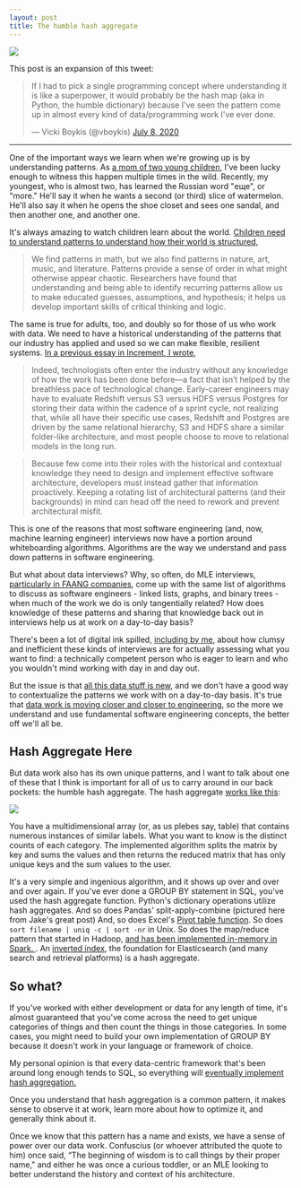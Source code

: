 ```yaml
---
layout: post
title: The humble hash aggregate
---
```

 
<meta name="twitter:card" content="summary">
<meta name="twitter:site" content="@vboykis">
<meta name="twitter:creator" content="@vboykis">
<meta name="twitter:title" content="The humble hash aggregate">
<meta name="twitter:description" content="Data work has its own unique architecture we should be aware of.">
<meta name="twitter:image" content="https://raw.githubusercontent.com/veekaybee/veekaybee.github.io/master/images/checkers.png">
 
![](https://raw.githubusercontent.com/veekaybee/veekaybee.github.io/master/images/checkers.png)
 
This post is an expansion of this tweet:
 
<blockquote class="twitter-tweet"><p lang="en" dir="ltr">If I had to pick a single programming concept where understanding it is like a superpower, it would probably be the hash map (aka in Python, the humble dictionary) because I&#39;ve seen the pattern come up in almost every kind of data/programming work I&#39;ve ever done.</p>&mdash; Vicki Boykis (@vboykis) <a href="https://twitter.com/vboykis/status/1280911880157093888?ref_src=twsrc%5Etfw">July 8, 2020</a></blockquote> <script async src="https://platform.twitter.com/widgets.js" charset="utf-8"></script>
 
***
 
One of the important ways we learn when we're growing up is by understanding patterns. As [a mom of two young children](https://www.techmoms.co/profile/2021/01/19/vicki.html), I've been lucky enough to witness this happen multiple times in the wild. Recently, my youngest, who is almost two, has learned the Russian word "еще", or "more." He'll say it when he wants a second (or third) slice of watermelon. He'll also say it when he opens the shoe closet and sees one sandal, and then another one, and another one.
 
It's always amazing to watch children learn about the world. [Children need to understand patterns to understand how their world is structured,](https://kellivogstad.com/2015/10/04/why-is-my-kid-building-patterns-again-the-importance-of-patterning/)
 
> We find patterns in math, but we also find patterns in nature, art, music, and literature. Patterns provide a sense of order in what might otherwise appear chaotic. Researchers have found that understanding and being able to identify recurring patterns allow us to make educated guesses, assumptions, and hypothesis; it helps us develop important skills of critical thinking and logic.
 
The same is true for adults, too, and doubly so for those of us who work with data. We need to have a historical understanding of the patterns that our industry has applied and used so we can make flexible, resilient systems. [In a previous essay in Increment, I wrote,](https://increment.com/software-architecture/architecture-for-generations/)
 
>Indeed, technologists often enter the industry without any knowledge of how the work has been done before—a fact that isn’t helped by the breathless pace of technological change. Early-career engineers may have to evaluate Redshift versus S3 versus HDFS versus Postgres for storing their data within the cadence of a sprint cycle, not realizing that, while all have their specific use cases, Redshift and Postgres are driven by the same relational hierarchy, S3 and HDFS share a similar folder-like architecture, and most people choose to move to relational models in the long run.
 
>Because few come into their roles with the historical and contextual knowledge they need to design and implement effective software architecture, developers must instead gather that information proactively. Keeping a rotating list of architectural patterns (and their backgrounds) in mind can head off the need to rework and prevent architectural misfit.
 
 
This is one of the reasons that most software engineering (and, now, machine learning engineer) interviews now have a portion around whiteboarding algorithms. Algorithms are the way we understand and pass down patterns in software engineering.
 
But what about data interviews? Why, so often, do MLE interviews, [particularly in FAANG companies](https://igotanoffer.com/blogs/tech/facebook-machine-learning-engineer-interview), come up with the same list of algorithms to discuss as software engineers - linked lists, graphs, and binary trees - when much of the work we do is only tangentially related? How does knowledge of these patterns and sharing that knowledge back out in interviews help us at work on a day-to-day basis?
 
There's been a lot of digital ink spilled, [including by me](https://twitter.com/vboykis/status/1316019970032070661), about how clumsy and inefficient these kinds of interviews are for actually assessing what you want to find: a technically competent person who is eager to learn and who you wouldn't mind working with day in and day out. 
 
But the issue is that [all this data stuff is new](https://vicki.substack.com/p/were-still-in-the-steam-powered-days), and we don't have a good way to contextualize the patterns we work with on a day-to-day basis. It's true that [data work is moving closer and closer to engineering](http://veekaybee.github.io/2019/02/13/data-science-is-different/), so the more we understand and use fundamental software engineering concepts, the better off we'll all be.
 
## Hash Aggregate Here
But data work also has its own unique patterns, and I want to talk about one of these that I think is important for all of us to carry around in our back pockets: the humble hash aggregate.  The hash aggregate [works like this](https://jakevdp.github.io/blog/2017/03/22/group-by-from-scratch/):
 
![](https://raw.githubusercontent.com/veekaybee/veekaybee.github.io/master/images/split-apply-combine.png)
 
You have a multidimensional array (or, as us plebes say, table) that contains numerous instances of similar labels. What you want to know is the distinct counts of each category. The implemented algorithm splits the matrix by key and sums the values and then returns the reduced matrix that has only unique keys and the sum values to the user.
 
It's a very simple and ingenious algorithm, and it shows up over and over and over again. If you've ever done a GROUP BY statement in SQL, you've used the hash aggregate function. Python's dictionary operations utilize hash aggregates. And so does Pandas' split-apply-combine (pictured here from Jake's great post) And, so does Excel's [Pivot table function](https://en.wikipedia.org/wiki/Pivot_table). So does `sort filename | uniq -c | sort -nr` in Unix. So does the map/reduce pattern that started in Hadoop, [and has been implemented in-memory in Spark. ](https://www.xplenty.com/blog/apache-spark-vs-hadoop-mapreduce/). An [inverted index](https://en.wikipedia.org/wiki/Inverted_index), the foundation for Elasticsearch (and many search and retrieval platforms) is a hash aggregate.
 
## So what?
 
If you've worked with either development or data for any length of time, it's almost guaranteed that you've come across the need to get unique categories of things and then count the things in those categories. In some cases, you might need to build your own implementation of GROUP BY because it doesn't work in your language or framework of choice.
 
My personal opinion is that every data-centric framework that's been around long enough tends to SQL, so everything will [eventually implement hash aggregation.](https://docs.confluent.io/5.2.0/ksql/docs/developer-guide/aggregate-streaming-data.html)
 
Once you understand that hash aggregation is a common pattern, it makes sense to observe it at work, learn more about how to optimize it, and generally think about it.
 
Once we know that this pattern has a name and exists, we have a sense of power over our data work. Confuscius (or whoever attributed the quote to him) once said, “The beginning of wisdom is to call things by their proper name," and either he was once a curious toddler, or an MLE looking to better understand the history and context of his architecture.

